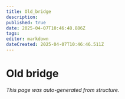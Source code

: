 ```yaml
---
title: Old_bridge
description: 
published: true
date: 2025-04-07T10:46:48.886Z
tags: 
editor: markdown
dateCreated: 2025-04-07T10:46:46.511Z
---
```


# Old bridge

*This page was auto-generated from structure.*